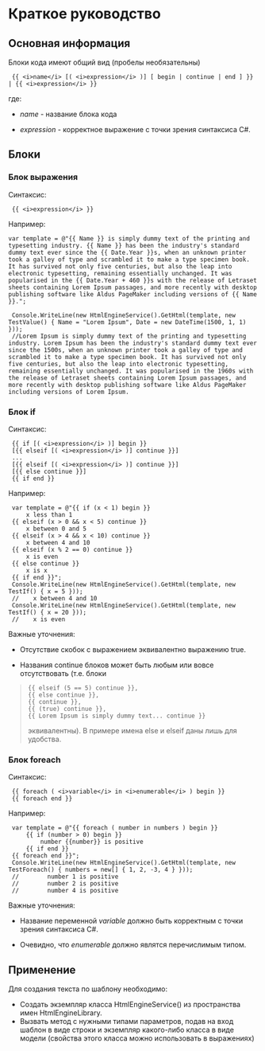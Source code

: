# Краткое руководство

## Основная информация

Блоки кода имеют общий вид (пробелы необязательны)

     {{ <i>name</i> [( <i>expression</i> )] [ begin | continue | end ] }} | {{ <i>expression</i> }}

где:

* <i>name</i> -  название блока кода

* <i>expression</i> - корректное выражение с точки зрения синтаксиса C#.

## Блоки

### Блок выражения

Синтаксис:

     {{ <i>expression</i> }}

Например:

    var template = @"{{ Name }} is simply dummy text of the printing and typesetting industry. {{ Name }} has been the industry's standard dummy text ever since the {{ Date.Year }}s, when an unknown printer took a galley of type and scrambled it to make a type specimen book. It has survived not only five centuries, but also the leap into electronic typesetting, remaining essentially unchanged. It was popularised in the {{ Date.Year + 460 }}s with the release of Letraset sheets containing Lorem Ipsum passages, and more recently with desktop publishing software like Aldus PageMaker including versions of {{ Name }}.";
     
     Console.WriteLine(new HtmlEngineService().GetHtml(template, new TestValue() { Name = "Lorem Ipsum", Date = new DateTime(1500, 1, 1) }));
     //Lorem Ipsum is simply dummy text of the printing and typesetting industry. Lorem Ipsum has been the industry's standard dummy text ever since the 1500s, when an unknown printer took a galley of type and scrambled it to make a type specimen book. It has survived not only five centuries, but also the leap into electronic typesetting, remaining essentially unchanged. It was popularised in the 1960s with the release of Letraset sheets containing Lorem Ipsum passages, and more recently with desktop publishing software like Aldus PageMaker including versions of Lorem Ipsum.

### Блок if

Синтаксис:

     {{ if [( <i>expression</i> )] begin }}
     [{{ elseif [( <i>expression</i> )] continue }}]
     ...
     [{{ elseif [( <i>expression</i> )] continue }}]
     [{{ else continue }}]
     {{ if end }}

Например:

     var template = @"{{ if (x < 1) begin }}
         x less than 1
     {{ elseif (x > 0 && x < 5) continue }}
         x between 0 and 5
     {{ elseif (x > 4 && x < 10) continue }}
         x between 4 and 10
     {{ elseif (x % 2 == 0) continue }}
         x is even
     {{ else continue }}
         x is x
     {{ if end }}";
     Console.WriteLine(new HtmlEngineService().GetHtml(template, new TestIf() { x = 5 }));
     //    x between 4 and 10
     Console.WriteLine(new HtmlEngineService().GetHtml(template, new TestIf() { x = 20 }));
     //    x is even

Важные уточнения: 

* Отсутствие скобок с выражением эквивалентно выражению true.

* Названия continue блоков может быть любым или вовсе отсутствовать (т.е. блоки 

>     {{ elseif (5 == 5) continue }}, 
>     {{ else continue }}, 
>     {{ continue }}, 
>     {{ (true) continue }}, 
>     {{ Lorem Ipsum is simply dummy text... continue }} 
>
> эквивалентны). В примере имена else и elseif даны лишь для удобства.

### Блок foreach

Синтаксис:

     {{ foreach ( <i>variable</i> in <i>enumerable</i> ) begin }}
     {{ foreach end }}

Например:

     var template = @"{{ foreach ( number in numbers ) begin }}
         {{ if (number > 0) begin }}
             number {{number}} is positive
         {{ if end }}
     {{ foreach end }}";
     Console.WriteLine(new HtmlEngineService().GetHtml(template, new TestForeach() { numbers = new[] { 1, 2, -3, 4 } }));
     //        number 1 is positive
     //        number 2 is positive
     //        number 4 is positive

Важные уточнения: 

* Название переменной <i>variable</i> должно быть корректным с точки зрения синтаксиса C#.

* Очевидно, что <i>enumerable</i> должно являтся перечислимым типом.

## Применение

Для создания текста по шаблону необходимо:

* Создать экземпляр класса HtmlEngineService() из пространства имен HtmlEngineLibrary.
* Вызвать метод с нужными типами параметров, подав на вход шаблон в виде строки и экземпляр какого-либо класса в виде модели (свойства этого класса можно использовать в выражениях)
